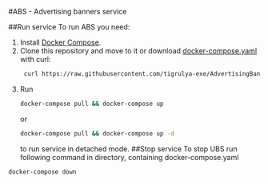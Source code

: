 #ABS - Advertising banners service

##Run service
To run ABS you need:
1. Install [Docker Compose](https://docs.docker.com/compose/install/).
2. Clone this repository and move to it or download [docker-compose.yaml](https://raw.githubusercontent.com/tigrulya-exe/AdvertisingBanners/master/docker-compose.yaml) with curl:
   ```bash
    curl https://raw.githubusercontent.com/tigrulya-exe/AdvertisingBanners/master/docker-compose.yaml > docker-compose.yaml
    ```
3. Run 
    ```bash
    docker-compose pull && docker-compose up 
    ```
    or 
    ```bash
    docker-compose pull && docker-compose up -d
    ```
    to run service in detached mode.
##Stop service
To stop UBS run following command in directory, containing docker-compose.yaml
```bash
docker-compose down
```